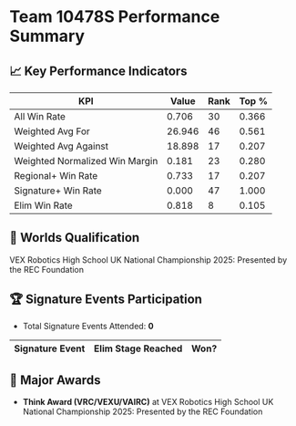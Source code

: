 # Team 10478S Performance Summary

## 📈 Key Performance Indicators
| KPI | Value | Rank | Top % |
| --- | ----- | ---- | ----- |
| All Win Rate | 0.706 | 30 | 0.366 |
| Weighted Avg For | 26.946 | 46 | 0.561 |
| Weighted Avg Against | 18.898 | 17 | 0.207 |
| Weighted Normalized Win Margin | 0.181 | 23 | 0.280 |
| Regional+ Win Rate | 0.733 | 17 | 0.207 |
| Signature+ Win Rate | 0.000 | 47 | 1.000 |
| Elim Win Rate | 0.818 | 8 | 0.105 |


## 🎯 Worlds Qualification
VEX Robotics High School UK National Championship 2025: Presented by the REC Foundation

## 🏆 Signature Events Participation
- Total Signature Events Attended: **0**

| Signature Event | Elim Stage Reached | Won? |
|:----------------|:-------------------|:----|


## 🥇 Major Awards
- **Think Award (VRC/VEXU/VAIRC)** at VEX Robotics High School UK National Championship 2025: Presented by the REC Foundation

